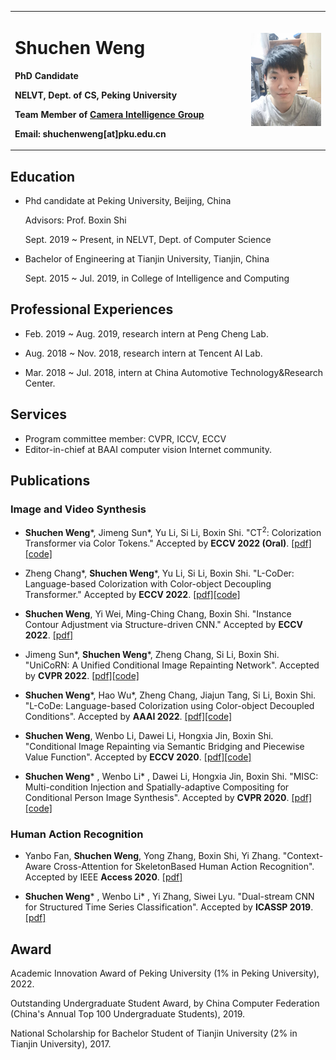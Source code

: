 <table border="0">
  <tr>
    <td width="75%">
      <h1>Shuchen Weng</h1>
      <p><b>PhD Candidate</b></p>
      <p><b>NELVT, Dept. of CS, Peking University</b></p>
      <p><b>Team Member of <a href="http://ci.idm.pku.edu.cn/">Camera Intelligence Group</a></b></p>
      <p><b>Email: shuchenweng[at]pku.edu.cn</b></p>
    </td>
    <td width="25%">
      <img src="/photo.jpg" width="100%">
    </td>
  </tr>
</table>

## Education
- Phd candidate at Peking University, Beijing, China

  Advisors: Prof. Boxin Shi

  Sept. 2019 ~ Present, in NELVT, Dept. of Computer Science

- Bachelor of Engineering at Tianjin University, Tianjin, China

  Sept. 2015 ~ Jul. 2019, in College of Intelligence and Computing

## Professional Experiences

- Feb. 2019 ~ Aug. 2019, research intern at Peng Cheng Lab.

- Aug. 2018 ~ Nov. 2018, research intern at Tencent AI Lab.

- Mar. 2018 ~ Jul. 2018, intern at China Automotive Technology&Research Center.

## Services
- Program committee member: CVPR, ICCV, ECCV
- Editor-in-chief at BAAI computer vision Internet community.

## Publications
### Image and Video Synthesis

- <b>Shuchen Weng</b>\*, Jimeng Sun\*, Yu Li, Si Li, Boxin Shi. "CT<sup>2</sup>: Colorization Transformer via Color Tokens." Accepted by <b>ECCV 2022 (Oral)</b>. [[pdf]](https://ci.idm.pku.edu.cn/Weng_ECCV22b.pdf)[[code]](https://github.com/shuchenweng/CT2)

- Zheng Chang\*, <b>Shuchen Weng</b>\*, Yu Li, Si Li, Boxin Shi. "L-CoDer: Language-based Colorization with Color-object Decoupling Transformer." Accepted by <b>ECCV 2022</b>. [[pdf]](https://ci.idm.pku.edu.cn/Weng_ECCV22g.pdf)[[code]](https://github.com/changzheng123/L-CoDer)

- <b>Shuchen Weng</b>, Yi Wei, Ming-Ching Chang, Boxin Shi. "Instance Contour Adjustment via Structure-driven CNN." Accepted by <b>ECCV 2022</b>. [[pdf]](https://ci.idm.pku.edu.cn/Weng_ECCV22c.pdf)

- Jimeng Sun\*, <b>Shuchen Weng</b>\*, Zheng Chang, Si Li, Boxin Shi. "UniCoRN: A Unified Conditional Image Repainting Network". Accepted by <b>CVPR 2022</b>. [[pdf]](https://ci.idm.pku.edu.cn/Weng_CVPR22c.pdf)[[code]](https://github.com/shuchenweng/UniCoRN)

- <b>Shuchen Weng</b>\*, Hao Wu\*, Zheng Chang, Jiajun Tang, Si Li, Boxin Shi. "L-CoDe: Language-based Colorization using Color-object Decoupled Conditions". Accepted by <b>AAAI 2022</b>. [[pdf]](https://ci.idm.pku.edu.cn/Weng_AAAI22.pdf)[[code]](https://github.com/changzheng123/L-CoDe)

- <b>Shuchen Weng</b>, Wenbo Li, Dawei Li, Hongxia Jin, Boxin Shi. "Conditional Image Repainting via Semantic Bridging and Piecewise Value Function". Accepted by <b>ECCV 2020</b>. [[pdf]](https://www.ecva.net/papers/eccv_2020/papers_ECCV/papers/123540443.pdf)[[code]](https://github.com/shuchenweng/TGC)

- <b>Shuchen Weng</b>\* , Wenbo Li\* , Dawei Li, Hongxia Jin, Boxin Shi. "MISC: Multi-condition Injection and Spatially-adaptive Compositing for Conditional Person Image Synthesis". Accepted by <b>CVPR 2020</b>. [[pdf]](https://openaccess.thecvf.com/content_CVPR_2020/papers/Weng_MISC_Multi-Condition_Injection_and_Spatially-Adaptive_Compositing_for_Conditional_Person_Image_CVPR_2020_paper.pdf)[[code]](https://github.com/shuchenweng/MISC)

### Human Action Recognition
- Yanbo Fan, <b>Shuchen Weng</b>, Yong Zhang, Boxin Shi, Yi Zhang. "Context-Aware Cross-Attention for SkeletonBased Human Action Recognition". Accepted by IEEE <b>Access 2020</b>. [[pdf]](https://ieeexplore.ieee.org/stamp/stamp.jsp?tp=&arnumber=8963933)

- <b>Shuchen Weng</b>\* , Wenbo Li\* , Yi Zhang, Siwei Lyu. "Dual-stream CNN for Structured Time Series Classification". Accepted by <b>ICASSP 2019</b>. [[pdf]](https://ieeexplore.ieee.org/stamp/stamp.jsp?tp=&arnumber=8682410)

## Award
Academic Innovation Award of Peking University (1% in Peking University), 2022.

Outstanding Undergraduate Student Award, by China Computer Federation (China's Annual Top 100 Undergraduate Students), 2019.

National Scholarship for Bachelor Student of Tianjin University (2% in Tianjin University), 2017.
